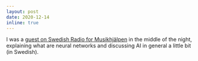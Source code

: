 ```yaml
---
layout: post
date: 2020-12-14
inline: true
---
```


I was a [guest on Swedish Radio for Musikhjälpen](https://sverigesradio.se/avsnitt/1620209) in the middle of the night, explaining what are neural networks and discussing AI in general a little bit (in Swedish).
